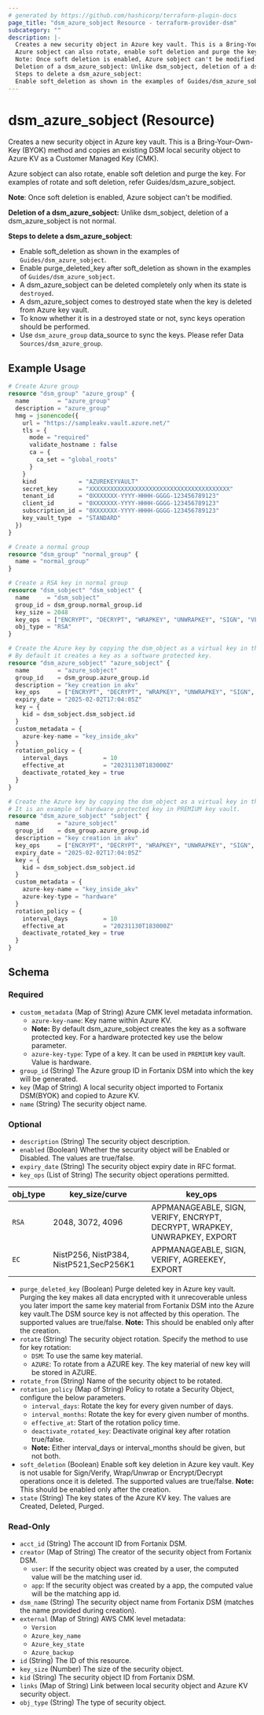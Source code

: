 ```yaml
---
# generated by https://github.com/hashicorp/terraform-plugin-docs
page_title: "dsm_azure_sobject Resource - terraform-provider-dsm"
subcategory: ""
description: |-
  Creates a new security object in Azure key vault. This is a Bring-Your-Own-Key (BYOK) method and copies an existing DSM local security object to Azure KV as a Customer Managed Key (CMK).
  Azure sobject can also rotate, enable soft deletion and purge the key. For examples of rotate and soft deletion, refer Guides/dsm_azure_sobject.
  Note: Once soft deletion is enabled, Azure sobject can't be modified.
  Deletion of a dsm_azure_sobject: Unlike dsm_sobject, deletion of a dsm_azure_sobject is not normal.
  Steps to delete a dsm_azure_sobject:
  Enable soft_deletion as shown in the examples of Guides/dsm_azure_sobject.Enable purge_deleted_key after soft_deletion as shown in the examples of Guides/dsm_azure_sobject.A dsm_azure_sobject can be deleted completely only when its state is destroyed.A dsm_azure_sobject comes to destroyed state when the key is deleted from Azure key vault.To know whether it is in a destroyed state or not, sync keys operation should be performed.Use dsm_azure_group data_source to sync the keys. Please refer Data Sources/dsm_azure_group.
---
```


# dsm_azure_sobject (Resource)

Creates a new security object in Azure key vault. This is a Bring-Your-Own-Key (BYOK) method and copies an existing DSM local security object to Azure KV as a Customer Managed Key (CMK).

Azure sobject can also rotate, enable soft deletion and purge the key. For examples of rotate and soft deletion, refer Guides/dsm_azure_sobject.

**Note**: Once soft deletion is enabled, Azure sobject can't be modified.

**Deletion of a dsm_azure_sobject:** Unlike dsm_sobject, deletion of a dsm_azure_sobject is not normal.

**Steps to delete a dsm_azure_sobject**:

   * Enable soft_deletion as shown in the examples of `Guides/dsm_azure_sobject`.
   * Enable purge_deleted_key after soft_deletion as shown in the examples of `Guides/dsm_azure_sobject`.
   * A dsm_azure_sobject can be deleted completely only when its state is `destroyed`.
   * A dsm_azure_sobject comes to destroyed state when the key is deleted from Azure key vault.
   * To know whether it is in a destroyed state or not, sync keys operation should be performed.
   * Use `dsm_azure_group` data_source to sync the keys. Please refer Data `Sources/dsm_azure_group`.

## Example Usage

```terraform
# Create Azure group
resource "dsm_group" "azure_group" {
  name        = "azure_group"
  description = "azure_group"
  hmg = jsonencode({
    url = "https://sampleakv.vault.azure.net/"
    tls = {
      mode = "required"
      validate_hostname : false
      ca = {
        ca_set = "global_roots"
      }
    }
    kind            = "AZUREKEYVAULT"
    secret_key      = "XXXXXXXXXXXXXXXXXXXXXXXXXXXXXXXXXXXXXXXX"
    tenant_id       = "0XXXXXXX-YYYY-HHHH-GGGG-123456789123"
    client_id       = "0XXXXXXX-YYYY-HHHH-GGGG-123456789123"
    subscription_id = "0XXXXXXX-YYYY-HHHH-GGGG-123456789123"
    key_vault_type  = "STANDARD"
  })
}

# Create a normal group
resource "dsm_group" "normal_group" {
  name = "normal_group"
}

# Create a RSA key in normal group
resource "dsm_sobject" "dsm_sobject" {
  name     = "dsm_sobject"
  group_id = dsm_group.normal_group.id
  key_size = 2048
  key_ops  = ["ENCRYPT", "DECRYPT", "WRAPKEY", "UNWRAPKEY", "SIGN", "VERIFY", "EXPORT", "APPMANAGEABLE"]
  obj_type = "RSA"
}

# Create the Azure key by copying the dsm_object as a virtual key in the Azure group
# By default it creates a key as a software protected key.
resource "dsm_azure_sobject" "azure_sobject" {
  name        = "azure_sobject"
  group_id    = dsm_group.azure_group.id
  description = "key creation in akv"
  key_ops     = ["ENCRYPT", "DECRYPT", "WRAPKEY", "UNWRAPKEY", "SIGN", "VERIFY", "EXPORT", "APPMANAGEABLE"]
  expiry_date = "2025-02-02T17:04:05Z"
  key = {
    kid = dsm_sobject.dsm_sobject.id
  }
  custom_metadata = {
    azure-key-name = "key_inside_akv"
  }
  rotation_policy = {
    interval_days          = 10
    effective_at           = "20231130T183000Z"
    deactivate_rotated_key = true
  }
}

# Create the Azure key by copying the dsm_object as a virtual key in the Azure group
# It is an example of hardware protected key in PREMIUM key vault.
resource "dsm_azure_sobject" "sobject" {
  name        = "azure_sobject"
  group_id    = dsm_group.azure_group.id
  description = "key creation in akv"
  key_ops     = ["ENCRYPT", "DECRYPT", "WRAPKEY", "UNWRAPKEY", "SIGN", "VERIFY", "EXPORT", "APPMANAGEABLE"]
  expiry_date = "2025-02-02T17:04:05Z"
  key = {
    kid = dsm_sobject.dsm_sobject.id
  }
  custom_metadata = {
    azure-key-name = "key_inside_akv"
    azure-key-type = "hardware"
  }
  rotation_policy = {
    interval_days          = 10
    effective_at           = "20231130T183000Z"
    deactivate_rotated_key = true
  }
}
```

<!-- schema generated by tfplugindocs -->
## Schema

### Required

- `custom_metadata` (Map of String) Azure CMK level metadata information.
   * `azure-key-name`: Key name within Azure KV.
   * **Note:** By default dsm_azure_sobject creates the key as a software protected key. For a hardware protected key use the below parameter.
   * `azure-key-type`: Type of a key. It can be used in `PREMIUM` key vault. Value is hardware.
- `group_id` (String) The Azure group ID in Fortanix DSM into which the key will be generated.
- `key` (Map of String) A local security object imported to Fortanix DSM(BYOK) and copied to Azure KV.
- `name` (String) The security object name.

### Optional

- `description` (String) The security object description.
- `enabled` (Boolean) Whether the security object will be Enabled or Disabled. The values are true/false.
- `expiry_date` (String) The security object expiry date in RFC format.
- `key_ops` (List of String) The security object operations permitted.

| obj_type | key_size/curve | key_ops |
| -------- | -------- |-------- |
| `RSA` | 2048, 3072, 4096 | APPMANAGEABLE, SIGN, VERIFY, ENCRYPT, DECRYPT, WRAPKEY, UNWRAPKEY, EXPORT |
| `EC` | NistP256, NistP384, NistP521,SecP256K1 | APPMANAGEABLE, SIGN, VERIFY, AGREEKEY, EXPORT
- `purge_deleted_key` (Boolean) Purge deleted key in Azure key vault. Purging the key makes all data encrypted with it unrecoverable unless you later import the same key material from Fortanix DSM into the Azure key vault.The DSM source key is not affected by this operation. The supported values are true/false.
 **Note:**  This should be enabled only after the creation.
- `rotate` (String) The security object rotation. Specify the method to use for key rotation:
   * `DSM`: To use the same key material.
   * `AZURE`: To rotate from a AZURE key. The key material of new key will be stored in AZURE.
- `rotate_from` (String) Name of the security object to be rotated.
- `rotation_policy` (Map of String) Policy to rotate a Security Object, configure the below parameters.
   * `interval_days`: Rotate the key for every given number of days.
   * `interval_months`: Rotate the key for every given number of months.
   * `effective_at`: Start of the rotation policy time.
   * `deactivate_rotated_key`: Deactivate original key after rotation true/false.
   * **Note:** Either interval_days or interval_months should be given, but not both.
- `soft_deletion` (Boolean) Enable soft key deletion in Azure key vault. Key is not usable for Sign/Verify, Wrap/Unwrap or Encrypt/Decrypt operations once it is deleted. The supported values are true/false.
 **Note:**  This should be enabled only after the creation.
- `state` (String) The key states of the Azure KV key. The values are Created, Deleted, Purged.

### Read-Only

- `acct_id` (String) The account ID from Fortanix DSM.
- `creator` (Map of String) The creator of the security object from Fortanix DSM.
   * `user`: If the security object was created by a user, the computed value will be the matching user id.
   * `app`: If the security object was created by a app, the computed value will be the matching app id.
- `dsm_name` (String) The security object name from Fortanix DSM (matches the name provided during creation).
- `external` (Map of String) AWS CMK level metadata:
   * `Version`
   * `Azure_key_name`
   * `Azure_key_state`
   * `Azure_backup`
- `id` (String) The ID of this resource.
- `key_size` (Number) The size of the security object.
- `kid` (String) The security object ID from Fortanix DSM.
- `links` (Map of String) Link between local security object and Azure KV security object.
- `obj_type` (String) The type of security object.
